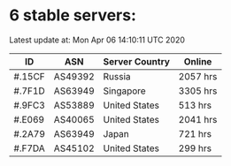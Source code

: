 # 6 stable servers:

Latest update at: Mon Apr 06 14:10:11 UTC 2020

| ID | ASN | Server Country | Online |
| -- | --- | -------------- | ------ |
| #.15CF | AS49392 | Russia | 2057 hrs |
| #.7F1D | AS63949 | Singapore | 3305 hrs |
| #.9FC3 | AS53889 | United States | 513 hrs |
| #.E069 | AS40065 | United States | 2041 hrs |
| #.2A79 | AS63949 | Japan | 721 hrs |
| #.F7DA | AS45102 | United States | 299 hrs |

